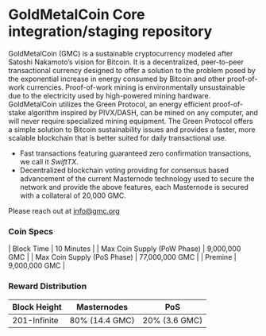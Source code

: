 GoldMetalCoin Core integration/staging repository
=================================================

GoldMetalCoin (GMC) is a sustainable cryptocurrency modeled after Satoshi Nakamoto’s vision for Bitcoin. It is a decentralized, peer-to-peer transactional currency designed to offer a solution to the problem posed by the exponential increase in energy consumed by Bitcoin and other proof-of-work currencies. Proof-of-work mining is environmentally unsustainable due to the electricity used by high-powered mining hardware. GoldMetalCoin utilizes the Green Protocol, an energy efficient proof-of-stake algorithm inspired by PIVX/DASH, can be mined on any computer, and will never require specialized mining equipment. The Green Protocol offers a simple solution to Bitcoin sustainability issues and provides a faster, more scalable blockchain that is better suited for daily transactional use.

- Fast transactions featuring guaranteed zero confirmation transactions, we call it _SwiftTX_.
- Decentralized blockchain voting providing for consensus based advancement of the current Masternode
  technology used to secure the network and provide the above features, each Masternode is secured
  with a collateral of 20,000 GMC.


Please reach out at info@gmc.org

### Coin Specs
| Block Time                  | 10 Minutes      |
| Max Coin Supply (PoW Phase) | 9,000,000 GMC    |
| Max Coin Supply (PoS Phase) | 77,000,000 GMC |
| Premine                     | 9,000,000 GMC    |

### Reward Distribution

| **Block Height** | **Masternodes**  | **PoS**          |
|------------------|------------------|------------------|
| 201-Infinite     | 80% (14.4 GMC)   | 20% (3.6 GMC)   |
